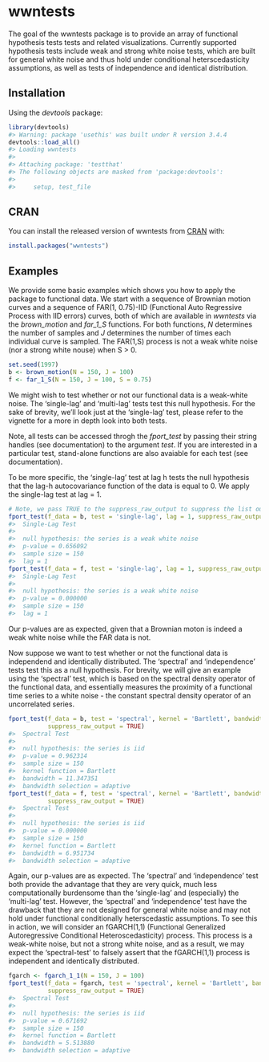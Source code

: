 
<!-- README.md is generated from README.Rmd. Please edit that file -->

# wwntests

The goal of the wwntests package is to provide an array of functional
hypothesis tests tests and related visualizations. Currently supported
hypothesis tests include weak and strong white noise tests, which are
built for general white noise and thus hold under conditional
heterscedasticity assumptions, as well as tests of independence and
identical distribution.

## Installation

Using the *devtools* package:

``` r
library(devtools)
#> Warning: package 'usethis' was built under R version 3.4.4
devtools::load_all()
#> Loading wwntests
#> 
#> Attaching package: 'testthat'
#> The following objects are masked from 'package:devtools':
#> 
#>     setup, test_file
```

## CRAN

You can install the released version of wwntests from
[CRAN](https://CRAN.R-project.org) with:

``` r
install.packages("wwntests")
```

## Examples

We provide some basic examples which shows you how to apply the package
to functional data. We start with a sequence of Brownian motion curves
and a sequence of FAR(1, 0.75)-IID (Functional Auto Regressive Process
with IID errors) curves, both of which are available in *wwntests* via
the *brown\_motion* and *far\_1\_S* functions. For both functions, *N*
determines the number of samples and *J* determines the number of times
each individual curve is sampled. The FAR(1,S) process is not a weak
white noise (nor a strong white nouse) when S \> 0.

``` r
set.seed(1997)
b <- brown_motion(N = 150, J = 100)
f <- far_1_S(N = 150, J = 100, S = 0.75)
```

We might wish to test whether or not our functional data is a weak-white
noise. The ‘single-lag’ and ‘multi-lag’ tests test this null hypothesis.
For the sake of brevity, we’ll look just at the ‘single-lag’ test,
please refer to the vignette for a more in depth look into both tests.

Note, all tests can be accessed throgh the *fport\_test* by passing
their string handles (see documentation) to the argument *test*. If you
are interested in a particular test, stand-alone functions are also
avaiable for each test (see documentation).

To be more specific, the ‘single-lag’ test at lag h tests the null
hypothesis that the lag-h autocovariance function of the data is equal
to 0. We apply the single-lag test at lag =
1.

``` r
# Note, we pass TRUE to the suppress_raw_output to suppress the list output of the function.
fport_test(f_data = b, test = 'single-lag', lag = 1, suppress_raw_output = TRUE)
#>  Single-Lag Test
#> 
#>  null hypothesis: the series is a weak white noise
#>  p-value = 0.656092
#>  sample size = 150
#>  lag = 1
fport_test(f_data = f, test = 'single-lag', lag = 1, suppress_raw_output = TRUE)
#>  Single-Lag Test
#> 
#>  null hypothesis: the series is a weak white noise
#>  p-value = 0.000000
#>  sample size = 150
#>  lag = 1
```

Our p-values are as expected, given that a Brownian moton is indeed a
weak white noise while the FAR data is not.

Now suppose we want to test whether or not the functional data is
independend and identically distributed. The ‘spectral’ and
‘independence’ tests test this as a null hypothesis. For brevity, we
will give an example using the ‘spectral’ test, which is based on the
spectral density operator of the functional data, and essentially
measures the proximity of a functional time series to a white noise -
the constant spectral density operator of an uncorrelated
series.

``` r
fport_test(f_data = b, test = 'spectral', kernel = 'Bartlett', bandwidth = 'adaptive', 
           suppress_raw_output = TRUE)
#>  Spectral Test
#> 
#>  null hypothesis: the series is iid
#>  p-value = 0.962314
#>  sample size = 150
#>  kernel function = Bartlett
#>  bandwidth = 11.347351
#>  bandwidth selection = adaptive
fport_test(f_data = f, test = 'spectral', kernel = 'Bartlett', bandwidth = 'adaptive', 
           suppress_raw_output = TRUE)
#>  Spectral Test
#> 
#>  null hypothesis: the series is iid
#>  p-value = 0.000000
#>  sample size = 150
#>  kernel function = Bartlett
#>  bandwidth = 6.951734
#>  bandwidth selection = adaptive
```

Again, our p-values are as expected. The ‘spectral’ and ‘independence’
test both provide the advantage that they are very quick, much less
computationally burdensome than the ‘single-lag’ and (especially) the
‘multi-lag’ test. However, the ‘spectral’ and ‘independence’ test have
the drawback that they are not designed for general white noise and may
not hold under functional conditionally heterscedastic assumptions. To
see this in action, we will consider an fGARCH(1,1) (Functional
Generalized Autoregressive Conditional Heteroscedasticity) process. This
process is a weak-white noise, but not a strong white noise, and as a
result, we may expect the ‘spectral-test’ to falsely assert that the
fGARCH(1,1) process is independent and identically distributed.

``` r
fgarch <- fgarch_1_1(N = 150, J = 100)
fport_test(f_data = fgarch, test = 'spectral', kernel = 'Bartlett', bandwidth = 'adaptive',
           suppress_raw_output = TRUE)
#>  Spectral Test
#> 
#>  null hypothesis: the series is iid
#>  p-value = 0.671692
#>  sample size = 150
#>  kernel function = Bartlett
#>  bandwidth = 5.513880
#>  bandwidth selection = adaptive
```
